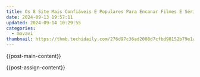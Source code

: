 ```yaml
---
title: Os 8 Site Mais Confiáveis E Populares Para Encanar Filmes E Séries Online Gratuitamente
date: 2024-09-13 19:57:11
updated: 2024-09-14 10:29:55
categories:
  - movavi
thumbnail: https://thmb.techidaily.com/276d97c36ad2008d7cfbd98152b79e1acd5c5f1c2ed18f1585db86304b623852.jpg
---
```


{{post-main-content}}

<ins class="adsbygoogle"
     style="display:block"
     data-ad-format="autorelaxed"
     data-ad-client="ca-pub-7571918770474297"
     data-ad-slot="1223367746"></ins>

{{post-assign-content}}

<ins class="adsbygoogle"
     style="display:block"
     data-ad-client="ca-pub-7571918770474297"
     data-ad-slot="8358498916"
     data-ad-format="auto"
     data-full-width-responsive="true"></ins>
